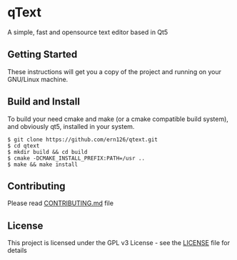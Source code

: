 # qText
A simple, fast and opensource text editor based in Qt5

## Getting Started
These instructions will get you a copy of the project and running on your GNU/Linux machine.

##  Build and Install
To build your need cmake and make (or a cmake compatible build system), and obviously qt5, installed in your system.
```
$ git clone https://github.com/ern126/qtext.git
$ cd qtext
$ mkdir build && cd build
$ cmake -DCMAKE_INSTALL_PREFIX:PATH=/usr ..
$ make && make install
```

## Contributing
Please read [CONTRIBUTING.md](CONTRIBUTING.md) file
## License
This project is licensed under the GPL v3 License - see the [LICENSE](LICENSE) file for details

